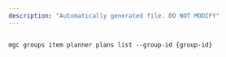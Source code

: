 ```yaml
---
description: "Automatically generated file. DO NOT MODIFY"
---
```


```cli

mgc groups item planner plans list --group-id {group-id}

```